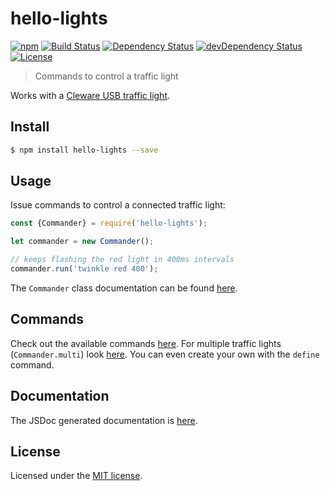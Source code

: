 # hello-lights

[![npm](https://img.shields.io/npm/v/hello-lights.svg)](https://www.npmjs.com/package/hello-lights)
[![Build Status](https://travis-ci.org/jordao76/hello-lights.svg)](https://travis-ci.org/jordao76/hello-lights)
[![Dependency Status](https://david-dm.org/jordao76/hello-lights.svg)](https://david-dm.org/jordao76/hello-lights)
[![devDependency Status](https://david-dm.org/jordao76/hello-lights/dev-status.svg)](https://david-dm.org/jordao76/hello-lights#info=devDependencies)
[![License](http://img.shields.io/:license-mit-blue.svg)](https://github.com/jordao76/hello-lights/blob/master/LICENSE.md)

> Commands to control a traffic light

Works with a [Cleware USB traffic light](http://www.cleware.info/data/usbtischampel_E.html).

## Install

```sh
$ npm install hello-lights --save
```

## Usage

Issue commands to control a connected traffic light:

```js
const {Commander} = require('hello-lights');

let commander = new Commander();

// keeps flashing the red light in 400ms intervals
commander.run('twinkle red 400');
```

The `Commander` class documentation can be found [here](https://jordao76.github.io/hello-lights/doc/Commander.html).

## Commands

Check out the available commands [here](https://jordao76.github.io/hello-lights). For multiple traffic lights (`Commander.multi`) look [here](https://jordao76.github.io/hello-lights/multi.html). You can even create your own with the `define` command.

## Documentation

The JSDoc generated documentation is [here](https://jordao76.github.io/hello-lights/doc).

## License

Licensed under the [MIT license](https://github.com/jordao76/hello-lights/blob/master/LICENSE.md).
